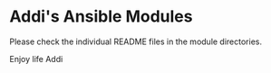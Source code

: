 # Addi's Ansible Modules

Please check the individual README files in the module directories.

Enjoy life
Addi

